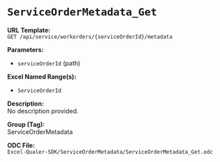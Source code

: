 # `ServiceOrderMetadata_Get`

**URL Template:**  
`GET /api/service/workorders/{serviceOrderId}/metadata`

**Parameters:**  
- `serviceOrderId` (path)

**Excel Named Range(s):**  
- `ServiceOrderId`

**Description:**  
No description provided.

**Group (Tag):**  
ServiceOrderMetadata

**ODC File:**  
`Excel-Qualer-SDK/ServiceOrderMetadata/ServiceOrderMetadata_Get.odc`
